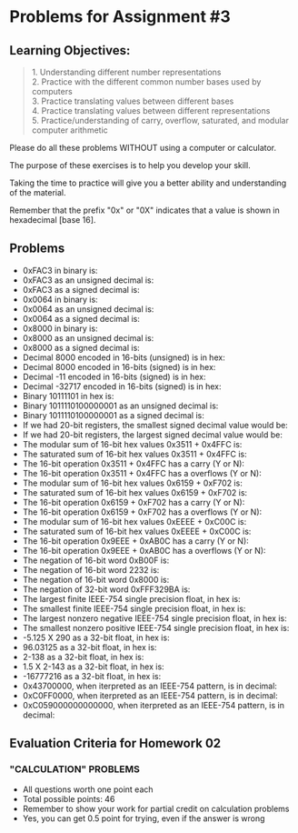 # Problems for Assignment #3
## Learning Objectives:
<blockquote>
  1. Understanding different number representations<br />
  2. Practice with the different common number bases used by computers<br />
  3. Practice translating values between different bases<br />
  4. Practice translating values between different representations<br />
  5. Practice/understanding of carry, overflow, saturated, and modular computer arithmetic
</blockquote>

Please do all these problems WITHOUT using a computer or calculator.

The purpose of these exercises is to help you develop your skill.

Taking the time to practice will give you a better ability and understanding of the material.

Remember that the prefix "0x" or "0X" indicates that a value is shown in hexadecimal [base 16].

## Problems

  - 0xFAC3 in binary is:
  - 0xFAC3 as an unsigned decimal is:
  - 0xFAC3 as a signed decimal is:
  - 0x0064 in binary is:
  - 0x0064 as an unsigned decimal is:
  - 0x0064 as a signed decimal is:
  - 0x8000 in binary is:
  - 0x8000 as an unsigned decimal is:
  - 0x8000 as a signed decimal is:
  - Decimal 8000 encoded in 16-bits (unsigned) is in hex:
  - Decimal 8000 encoded in 16-bits (signed) is in hex:
  - Decimal -11 encoded in 16-bits (signed) is in hex:
  - Decimal -32717 encoded in 16-bits (signed) is in hex:
  - Binary 10111101 in hex is:
  - Binary 1011110100000001 as an unsigned decimal is:
  - Binary 1011110100000001 as a signed decimal is:
  - If we had 20-bit registers, the smallest signed decimal value would be:
  - If we had 20-bit registers, the largest signed decimal value would be:
  - The modular sum of 16-bit hex values 0x3511 + 0x4FFC is:
  - The saturated sum of 16-bit hex values 0x3511 + 0x4FFC is:
  - The 16-bit operation 0x3511 + 0x4FFC has a carry (Y or N):
  - The 16-bit operation 0x3511 + 0x4FFC has a overflows (Y or N):
  - The modular sum of 16-bit hex values 0x6159 + 0xF702 is:
  - The saturated sum of 16-bit hex values 0x6159 + 0xF702 is:
  - The 16-bit operation 0x6159 + 0xF702 has a carry (Y or N):
  - The 16-bit operation 0x6159 + 0xF702 has a overflows (Y or N):
  - The modular sum of 16-bit hex values 0xEEEE + 0xC00C is:
  - The saturated sum of 16-bit hex values 0xEEEE + 0xC00C is:
  - The 16-bit operation 0x9EEE + 0xAB0C has a carry (Y or N):
  - The 16-bit operation 0x9EEE + 0xAB0C has a overflows (Y or N):
  - The negation of 16-bit word 0xB00F is:
  - The negation of 16-bit word 2232 is:
  - The negation of 16-bit word 0x8000 is:
  - The negation of 32-bit word 0xFFF329BA is:
  - The largest finite IEEE-754 single precision float, in hex is:
  - The smallest finite IEEE-754 single precision float, in hex is:
  - The largest nonzero negative IEEE-754 single precision float, in hex is:
  - The smallest nonzero positive IEEE-754 single precision float, in hex is:
  - -5.125 X 290 as a 32-bit float, in hex is:
  - 96.03125 as a 32-bit float, in hex is:
  - 2-138 as a 32-bit float, in hex is:
  - 1.5 X 2-143 as a 32-bit float, in hex is:
  - -16777216 as a 32-bit float, in hex is:
  - 0x43700000, when iterpreted as an IEEE-754 pattern, is in decimal:
  - 0xC0FF0000, when iterpreted as an IEEE-754 pattern, is in decimal:
  - 0xC059000000000000, when iterpreted as an IEEE-754 pattern, is in decimal:

## Evaluation Criteria for Homework 02
### "CALCULATION" PROBLEMS
  - All questions worth one point each
  - Total possible points: 46
  - Remember to show your work for partial credit on calculation problems
  - Yes, you can get 0.5 point for trying, even if the answer is wrong
  
  
